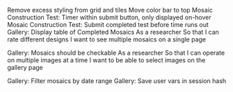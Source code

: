 Remove excess styling from grid and tiles
Move color bar to top
Mosaic Construction Test: Timer within submit button, only displayed on-hover
Mosaic Construction Test: Submit completed test before time runs out
Gallery: Display table of Completed Mosaics
    As a researcher
    So that I can rate different designs
    I want to see multiple mosaics on a single page
    
Gallery: Mosaics should be checkable
      As a researcher
      So that I can operate on multiple images at a time
      I want to be able to select images on the gallery page

Gallery: Filter mosaics by date range
Gallery: Save user vars in session hash